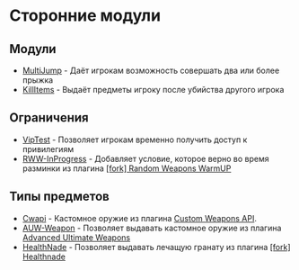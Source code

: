 # Сторонние модули

## Модули

- [MultiJump](https://github.com/ArKaNeMaN/VipM-M-MultiJump) - Даёт игрокам возможность совершать два или более прыжка
- [KillItems](https://github.com/ArKaNeMaN/VipM-M-KillItems) - Выдаёт предметы игроку после убийства другого игрока

## Ограничения

- [VipTest](https://github.com/ArKaNeMaN/VipM-L-VipTest) - Позволяет игрокам временно получить доступ к привилегиям
- [RWW-InProgress](https://github.com/ArKaNeMaN/VipM-L-RandomWeaponsWarmUPs) - Добавляет условие, которое верно во время разминки из плагина [[fork] Random Weapons WarmUP](https://dev-cs.ru/resources/384/)

## Типы предметов

- [Cwapi](https://github.com/ArKaNeMaN/VipM-I-Cwapi) - Кастомное оружие из плагина [Custom Weapons API](https://github.com/ArKaNeMaN/amxx-CustomWeaponsAPI).
- [AUW-Weapon](https://github.com/ArKaNeMaN/VipM-I-AdvancedUltimateWeapons) - Позволяет выдавать кастомное оружие из плагина [Advanced Ultimate Weapons](https://dev-cs.ru/resources/945/)
- [HealthNade](https://github.com/ArKaNeMaN/VipM-I-HealthNade) - Позволяет выдавать лечащую гранату из плагина [[fork] Healthnade](https://dev-cs.ru/resources/1271/)
